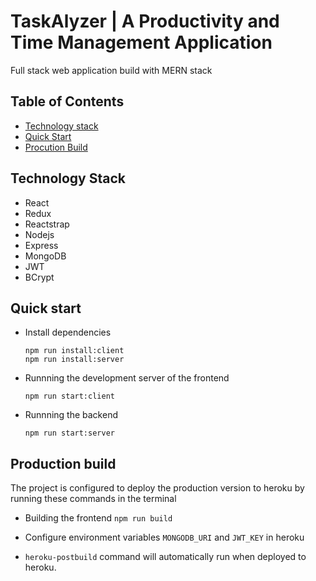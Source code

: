 # TaskAlyzer | A Productivity and Time Management Application

Full stack web application build with MERN stack<br/>

## Table of Contents

* [Technology stack](#technology-stack)
* [Quick Start](#quick-start)
* [Procution Build](#browser-support)

## Technology Stack

- React
- Redux
- Reactstrap
- Nodejs
- Express
- MongoDB
- JWT
- BCrypt

## Quick start

- Install dependencies

  `npm run install:client`<br/>
  `npm run install:server`<br/>

- Runnning the development server of the frontend

  `npm run start:client`<br/>

- Runnning the backend

  `npm run start:server`


## Production build

The project is configured to deploy the production version to heroku by running these commands in the terminal

- Building the frontend
  `npm run build`

- Configure environment variables `MONGODB_URI` and `JWT_KEY` in heroku 

- `heroku-postbuild` command will automatically run when deployed to heroku.
